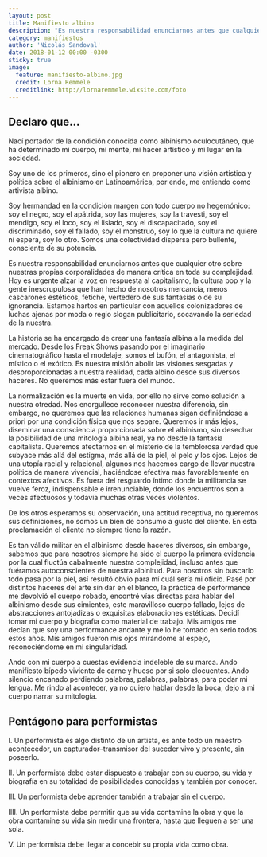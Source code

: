 ```yaml
---
layout: post
title: Manifiesto albino
description: "Es nuestra responsabilidad enunciarnos antes que cualquier otro sobre nuestras propias corporalidades de manera crítica en toda su complejidad. Hoy es urgente alzar la voz en respuesta al capitalismo, la cultura pop y la gente inescrupulosa que han hecho de nosotros mercancía, meros cascarones estéticos, fetiche, vertedero de sus fantasías o de su ignorancia. Estamos hartos en particular con aquellos colonizadores de luchas ajenas por moda o regio slogan publicitario, socavando la seriedad de la nuestra."
category: manifiestos
author: 'Nicolás Sandoval'
date: 2018-01-12 00:00 -0300
sticky: true
image:
  feature: manifiesto-albino.jpg
  credit: Lorna Remmele
  creditlink: http://lornaremmele.wixsite.com/foto
---
```


## Declaro que…

Nací portador de la condición conocida como albinismo oculocutáneo, que ha determinado mi cuerpo, mi mente, mi hacer artístico y mi lugar en la sociedad.

Soy uno de los primeros, sino el pionero en proponer una visión artística y política sobre el albinismo en Latinoamérica, por ende, me entiendo como artivista albino.

Soy hermandad en la condición margen con todo cuerpo no hegemónico: soy el negro, soy el apátrida, soy las mujeres, soy la travesti, soy el mendigo, soy el loco, soy el lisiado, soy el discapacitado, soy el discriminado, soy el fallado, soy el monstruo, soy lo que la cultura no quiere ni espera, soy lo otro. Somos una colectividad dispersa pero bullente, consciente de su potencia.

Es nuestra responsabilidad enunciarnos antes que cualquier otro sobre nuestras propias corporalidades de manera crítica en toda su complejidad. Hoy es urgente alzar la voz en respuesta al capitalismo, la cultura pop y la gente inescrupulosa que han hecho de nosotros mercancía, meros cascarones estéticos, fetiche, vertedero de sus fantasías o de su ignorancia. Estamos hartos en particular con aquellos colonizadores de luchas ajenas por moda o regio slogan publicitario, socavando la seriedad de la nuestra.

La historia se ha encargado de crear una fantasía albina a la medida del mercado. Desde los Freak Shows pasando por el imaginario cinematográfico hasta el modelaje, somos el bufón, el antagonista, el místico o el exótico. Es nuestra misión abolir las visiones sesgadas y desproporcionadas a nuestra realidad, cada albino desde sus diversos haceres. No queremos más estar fuera del mundo.

La normalización es la muerte en vida, por ello no sirve como solución a nuestra otredad. Nos enorgullece reconocer nuestra diferencia, sin embargo, no queremos que las relaciones humanas sigan definiéndose a priori por una condición física que nos separe. Queremos ir más lejos, diseminar una consciencia proporcionada sobre el albinismo, sin desechar la posibilidad de una mitología albina real, ya no desde la fantasía capitalista. Queremos afectarnos en el misterio de la temblorosa verdad que subyace más allá del estigma, más allá de la piel, el pelo y los ojos. Lejos de una utopía racial y relacional, algunos nos hacemos cargo de llevar nuestra política de manera vivencial, haciéndose efectiva más favorablemente en contextos afectivos. Es fuera del resguardo íntimo donde la militancia se vuelve feroz, indispensable e irrenunciable, donde los encuentros son a veces afectuosos y todavía muchas otras veces violentos.

De los otros esperamos su observación, una actitud receptiva, no queremos sus definiciones, no somos un bien de consumo a gusto del cliente. En esta proclamación el cliente no siempre tiene la razón.

Es tan válido militar en el albinismo desde haceres diversos, sin embargo, sabemos que para nosotros siempre ha sido el cuerpo la primera evidencia por la cual fluctúa cabalmente nuestra complejidad, incluso antes que fuéramos autoconscientes de nuestra albinitud. Para nosotros sin buscarlo todo pasa por la piel, así resultó obvio para mí cuál sería mi oficio. Pasé por distintos haceres del arte sin dar en el blanco, la práctica de performance me devolvió el cuerpo robado, encontré vías directas para hablar del albinismo desde sus cimientes, este maravilloso cuerpo fallado, lejos de abstracciones antojadizas o exquisitas elaboraciones estéticas. Decidí tomar mi cuerpo y biografía como material de trabajo. Mis amigos me decían que soy una performance andante y me lo he tomado en serio todos estos años. Mis amigos fueron mis ojos mirándome al espejo, reconociéndome en mi singularidad.

Ando con mi cuerpo a cuestas evidencia indeleble de su marca. Ando manifiesto bípedo viviente de carne y hueso por si solo elocuentes. Ando silencio encanado perdiendo palabras, palabras, palabras, para podar mi lengua. Me rindo al acontecer, ya no quiero hablar desde la boca, dejo a mi cuerpo narrar su mitología.

## Pentágono para performistas

I.  Un performista es algo distinto de un artista, es ante todo un maestro acontecedor, un capturador–transmisor del suceder vivo y presente, sin poseerlo.

II.  Un performista debe estar dispuesto a trabajar con su cuerpo, su vida y biografía en su totalidad de posibilidades conocidas y también por conocer.

III.  Un performista debe aprender también a trabajar sin el cuerpo.

IIII.  Un performista debe permitir que su vida contamine la obra y que la obra contamine su vida sin medir una frontera, hasta que lleguen a ser una sola.

V.  Un performista debe llegar a concebir su propia vida como obra.
